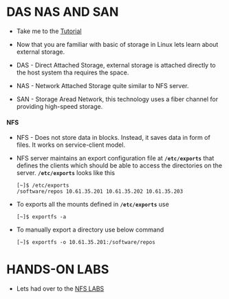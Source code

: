 # DAS NAS AND SAN

  - Take me to the [Tutorial](https://kodekloud.com/courses/873064/lectures/17074605)

  - Now that you are familiar with basic of storage in Linux lets learn about external storage.

  - DAS - Direct Attached Storage, external storage is attached directly to the host system tha requires the space.
  - NAS - Network Attached Storage quite similar to NFS server.
  - SAN - Storage Aread Network, this technology uses a fiber channel for providing high-speed storage.

  #### NFS
  
  - NFS - Does not store data in blocks. Instead, it saves data in form of files. It works on service-client model.

  - NFS server maintains an export configuration file at **`/etc/exports`** that defines the clients which should be able to 
  access the directories on the server. **`/etc/exports`** looks like this

    ```
    [~]$ /etc/exports
    /software/repos 10.61.35.201 10.61.35.202 10.61.35.203
    ```

  - To exports all the mounts defined in **`/etc/exports`** use 

    ```
    [~]$ exportfs -a
    ```

  - To manually export a directory use below command

    ```
    [~]$ exportfs -o 10.61.35.201:/software/repos
    ```
  
# HANDS-ON LABS

  - Lets had over to the [NFS LABS](https://kodekloud.com/courses/873064/lectures/17311763)
